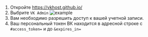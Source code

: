 1. Откройте https://vkhost.github.io/
2. Выбрите `VK Admin` ![example](https://i.imgur.com/hzHQbIG.png)
3. Вам необходимо разрешить доступ к вашей учетной записи.
4. Ваш персональный токен ВК находится в адресной строке с `#access_token=` и до `&expires_in=`

